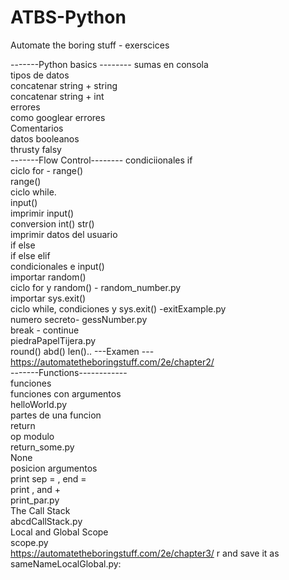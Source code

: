# ATBS-Python
Automate the boring stuff - exerscices

-------Python basics --------
sumas en consola  
tipos de datos  
concatenar string + string  
concatenar string +  int  
errores  
como googlear errores  
Comentarios  
datos booleanos  
thrusty falsy  
-------Flow Control--------
condiciionales if  
ciclo for - range()  
range()  
ciclo while.  
input()  
imprimir input()   
conversion int() str()  
imprimir datos del usuario  
if else  
if else elif  
condicionales e input()  
importar random()  
ciclo for y random() - random_number.py   
importar sys.exit()  
ciclo while, condiciones y sys.exit() -exitExample.py  
numero secreto- gessNumber.py  
break - continue  
piedraPapelTijera.py  
round() abd() len()..
---Examen --- https://automatetheboringstuff.com/2e/chapter2/  
-------Functions------------  
funciones  
funciones con argumentos  
helloWorld.py  
partes de una funcion  
return  
op modulo  
return_some.py  
None  
posicion argumentos  
print sep = ,  end =  
print , and +  
print_par.py  
The Call Stack  
abcdCallStack.py  
Local and Global Scope  
scope.py  
https://automatetheboringstuff.com/2e/chapter3/
r and save it as sameNameLocalGlobal.py:










